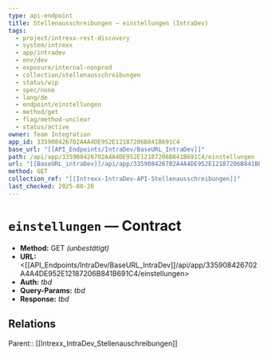 ```yaml
---
type: api-endpoint
title: Stellenausschreibungen — einstellungen (IntraDev)
tags:
  - project/intrexx-rest-discovery
  - system/intrexx
  - app/intradev
  - env/dev
  - exposure/internal-nonprod
  - collection/stellenausschreibungen
  - status/wip
  - spec/none
  - lang/de
  - endpoint/einstellungen
  - method/get
  - flag/method-unclear
  - status/active
owner: Team Integration
app_id: 335908426702A4A4DE952E12187206B841B691C4
base_url: "[[API_Endpoints/IntraDev/BaseURL_IntraDev]]"
path: /api/app/335908426702A4A4DE952E12187206B841B691C4/einstellungen
url: "[[BaseURL_intraDev]]/api/app/335908426702A4A4DE952E12187206B841B691C4/einstellungen"
method: GET
collection_ref: "[[Intrexx-IntraDev-API-Stellenausschreibungen]]"
last_checked: 2025-08-26
---
```


# `einstellungen` — Contract
- **Method:** GET *(unbestätigt)*  
- **URL:** <[[API_Endpoints/IntraDev/BaseURL_IntraDev]]/api/app/335908426702A4A4DE952E12187206B841B691C4/einstellungen>  
- **Auth:** _tbd_  
- **Query-Params:** _tbd_  
- **Response:** _tbd_

## Relations
Parent:: [[Intrexx_IntraDev_Stellenauschreibungen]]
